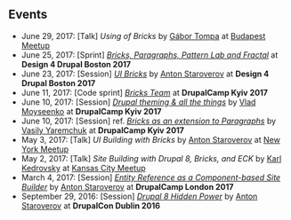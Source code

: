 ## Events

- June 29, 2017: [Talk] *Using of Bricks* by [Gábor Tompa](https://www.drupal.org/u/tompagabor) at [Budapest Meetup](https://www.meetup.com/Drupal-User-Group/events/240839365/)
- June 25, 2017: [Sprint] *[Bricks, Paragraphs, Pattern Lab and Fractal](https://groups.drupal.org/node/517029)* at **Design 4 Drupal Boston 2017**
- June 23, 2017: [Session] *[UI Bricks](https://www.design4drupal.org/sessions/site-building/entity-reference-component-based-site-builder)* by [Anton Staroverov](https://www.drupal.org/u/tonystar) at **Design 4 Drupal Boston 2017**
- June 11, 2017: [Code sprint] *[Bricks Team](http://camp17.drupal.ua/en/codesprint)* at **DrupalCamp Kyiv 2017**
- June 10, 2017: [Session] *[Drupal theming & all the things](http://camp17.drupal.ua/en/speakers/drupal-theming-all-things)* by [Vlad Moyseenko](https://www.drupal.org/u/vladdancer) at **DrupalCamp Kyiv 2017**
- June 10, 2017: [Session] ref. *[Bricks as an extension to Paragraphs](http://abzats.com/kiev17.pdf)* by [Vasily Yaremchuk](https://www.drupal.org/u/yaremchuk) at **DrupalCamp Kyiv 2017**
- May 3, 2017: [Talk] *UI Building with Bricks* by [Anton Staroverov](https://www.drupal.org/u/tonystar) at [New York Meetup](https://www.meetup.com/drupalnyc/events/239330721/)
- May 2, 2017: [Talk] *Site Building with Drupal 8, Bricks, and ECK* by [Karl Kedrovsky](https://www.drupal.org/u/karlkedrovsky) at [Kansas City Meetup](https://www.meetup.com/Greater-Kansas-City-Drupal-User-Group/events/236503897/)
- March 4, 2017: [Session] *[Entity Reference as a Component-based Site Builder](http://drupalcamp.london/session/entity-reference-component-based-site-builder)* by [Anton Staroverov](https://www.drupal.org/u/tonystar) at **DrupalCamp London 2017**
- September 29, 2016: [Session] *[Drupal 8 Hidden Power](https://events.drupal.org/dublin2016/sessions/hidden-power-drupal-8-core-entity-reference-site-builder-flexible-content)* by [Anton Staroverov](https://www.drupal.org/u/tonystar) at **DrupalCon Dublin 2016**
